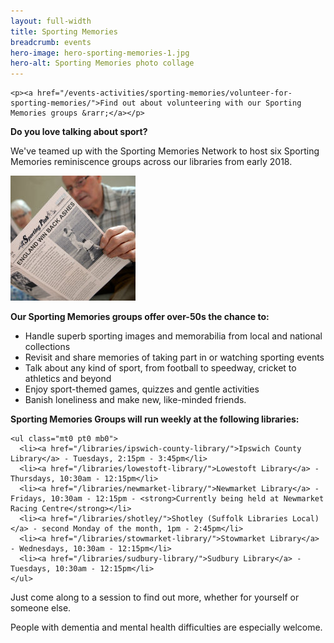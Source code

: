 ```yaml
---
layout: full-width
title: Sporting Memories
breadcrumb: events
hero-image: hero-sporting-memories-1.jpg
hero-alt: Sporting Memories photo collage
---
```


<div class="{% include /c/generic-panel.html %}">

    <p><a href="/events-activities/sporting-memories/volunteer-for-sporting-memories/">Find out about volunteering with our Sporting Memories groups &rarr;</a></p>

</div>

**Do you love talking about sport?**

We've teamed up with the Sporting Memories Network to host six Sporting Memories reminiscence groups across our libraries from early 2018.

<img src="/images/featured/featured-sporting-memories-1.jpg" alt="A man reading about sport in a newspaper" class="custom-br-50 mw-40 {% include /c/img-float-right.html %}" />

**Our Sporting Memories groups offer over-50s the chance to:**

* Handle superb sporting images and memorabilia from local and national collections
* Revisit and share memories of taking part in or watching sporting events
* Talk about any kind of sport, from football to speedway, cricket to athletics and beyond
* Enjoy sport-themed games, quizzes and gentle activities
* Banish loneliness and make new, like-minded friends.

**Sporting Memories Groups will run weekly at the following libraries:**

<div class="custom-col-2 mb4">

    <ul class="mt0 pt0 mb0">
      <li><a href="/libraries/ipswich-county-library/">Ipswich County Library</a> - Tuesdays, 2:15pm - 3:45pm</li>
      <li><a href="/libraries/lowestoft-library/">Lowestoft Library</a> - Thursdays, 10:30am - 12:15pm</li>
      <li><a href="/libraries/newmarket-library/">Newmarket Library</a> - Fridays, 10:30am - 12:15pm - <strong>Currently being held at Newmarket Racing Centre</strong></li>
      <li><a href="/libraries/shotley/">Shotley (Suffolk Libraries Local)</a> - second Monday of the month, 1pm - 2:45pm</li>
      <li><a href="/libraries/stowmarket-library/">Stowmarket Library</a> - Wednesdays, 10:30am - 12:15pm</li>
      <li><a href="/libraries/sudbury-library/">Sudbury Library</a> - Tuesdays, 10:30am - 12:15pm</li>
    </ul>

</div>

Just come along to a session to find out more, whether for yourself or someone else.

People with dementia and mental health difficulties are especially welcome.
